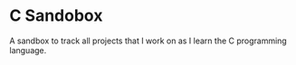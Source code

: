 # C Sandobox

A sandbox to track all projects that I work on as I learn the C programming language.

